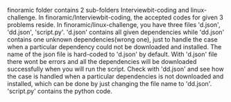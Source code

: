 finoramic folder contains 2 sub-folders Interviewbit-coding and linux-challenge.
In finoramic/Interviewbit-coding, the accepted codes for given 3 problems reside.
In finoramic/linux-challenge, you have three files 'd.json', 'dd.json', 'script.py'. 
'd.json' contains all given dependencies while 'dd.json' contains one unknown dependencies(wrong one), just to handle the case when a particular dependency could not be downloaded and installed. The name of the json file is hard-coded to 'd.json' by default. With 'd.json' file there wont be errors and all the dependencies will be downloaded successfully when you will run the script. Check with 'dd.json' and see how the case is handled when a particular dependencies is not downloaded and installed, which can be done by just changing the file name to 'dd.json'. 'script.py' contains the python code.
